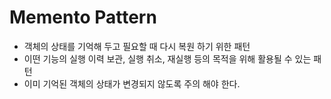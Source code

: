 # Memento Pattern

- 객체의 상태를 기억해 두고 필요할 때 다시 복원 하기 위한 패턴
- 이떤 기능의 실행 이력 보관, 실행 취소, 재실행 등의 목적을 위해 활용될 수 있는 패턴
- 이미 기억된 객체의 상태가 변경되지 않도록 주의 해야 한다.